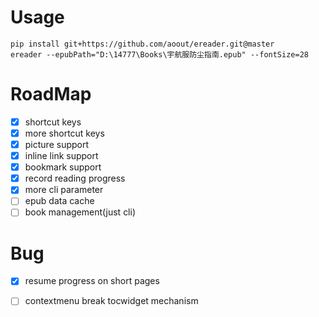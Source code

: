 # Usage

```
pip install git+https://github.com/aoout/ereader.git@master
ereader --epubPath="D:\14777\Books\宇航服防尘指南.epub" --fontSize=28
```

# RoadMap

- [x] shortcut keys
- [x] more shortcut keys
- [x] picture support
- [x] inline link support
- [x] bookmark support
- [x] record reading progress
- [x] more cli parameter
- [ ] epub data cache
- [ ] book management(just cli)

# Bug

- [x] resume progress on short pages
- [ ] contextmenu break tocwidget mechanism

